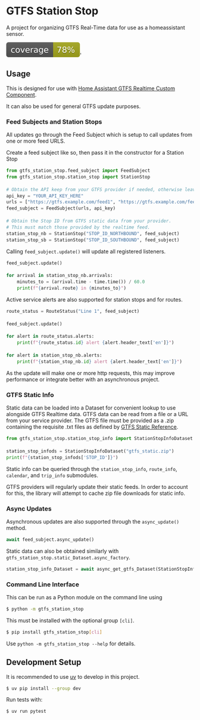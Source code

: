 # GTFS Station Stop

A project for organizing GTFS Real-Time data for use as a homeassistant sensor.

![test coverage](./coverage.svg)'

## Usage

This is designed for use with [Home Assistant GTFS Realtime Custom Component](https://github.com/bcpearce/homeassistant-gtfs-realtime).

It can also be used for general GTFS update purposes.

### Feed Subjects and Station Stops

All updates go through the Feed Subject which is setup to call updates from one or more feed URLS.

Create a feed subject like so, then pass it in the constructor for a Station Stop

```python
from gtfs_station_stop.feed_subject import FeedSubject
from gtfs_station_stop.station_stop import StationStop

# Obtain the API keep from your GTFS provider if needed, otherwise leave blank.
api_key = "YOUR_API_KEY_HERE"
urls = ["https://gtfs.example.com/feed1", "https://gtfs.example.com/feed2"]
feed_subject = FeedSubject(urls, api_key)

# Obtain the Stop ID from GTFS static data from your provider.
# This must match those provided by the realtime feed.
station_stop_nb = StationStop("STOP_ID_NORTHBOUND", feed_subject)
station_stop_sb = StationStop("STOP_ID_SOUTHBOUND", feed_subject)
```

Calling `feed_subject.update()` will update all registered listeners.

```python
feed_subject.update()

for arrival in station_stop_nb.arrivals:
    minutes_to = (arrival.time - time.time()) / 60.0
    print(f"{arrival.route} in {minutes_to}")
```

Active service alerts are also supported for station stops and for routes.

```python
route_status = RouteStatus("Line 1", feed_subject)

feed_subject.update()

for alert in route_status.alerts:
    print(f"{route_status.id} alert {alert.header_text['en']}")

for alert in station_stop_nb.alerts:
    print(f"{station_stop_nb.id} alert {alert.header_text['en']}")
```

As the update will make one or more http requests, this may improve performance or integrate better with an asynchronous project.

### GTFS Static Info

Static data can be loaded into a Dataset for convenient lookup to use alongside GTFS Realtime data. GTFS data can be read from a file or a URL from your service provider. The GTFS file must be provided as a .zip containing the requisite .txt files as defined by [GTFS Static Reference](https://developers.google.com/transit/gtfs/reference).

```python
from gtfs_station_stop.station_stop_info import StationStopInfoDataset

station_stop_infods = StationStopInfoDataset("gtfs_static.zip")
print(f"{station_stop_infods['STOP_ID']}")
```

Static info can be queried through the `station_stop_info`, `route_info`, `calendar`, and `trip_info` submodules.

GTFS providers will regularly update their static feeds. In order to account for this, the library will attempt to cache zip file downloads for static info.

### Async Updates

Asynchronous updates are also supported through the `async_update()` method.

```python
await feed_subject.async_update()
```

Static data can also be obtained similarly with `gtfs_station_stop.static_Dataset.async_factory`.

```python
station_stop_info_Dataset = await async_get_gtfs_Dataset(StationStopInfoDataset, "https://gtfsprovider.example.com/static.zip")
```

### Command Line Interface

This can be run as a Python module on the command line using

```bash
$ python -m gtfs_station_stop
```

This must be installed with the optional group `[cli]`.

```bash
$ pip install gtfs_station_stop[cli]
```

Use `python -m gtfs_station_stop --help` for details.

## Development Setup

It is recommended to use [uv](https://docs.astral.sh/uv/) to develop in this project.

```bash
$ uv pip install --group dev
```

Run tests with:

```bash
$ uv run pytest
```

